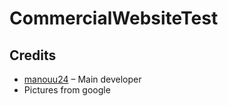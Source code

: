 # CommercialWebsiteTest
## Credits

- [manouu24](https://github.com/manouu24) – Main developer
- Pictures from google

